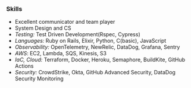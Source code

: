 ### Skills

- Excellent communicator and team player
- System Design and CS
- _Testing:_ Test Driven Development(Rspec, Cypress)
- _Languages:_ Ruby on Rails, Elixir, Python, C(basic), JavaScript 
- _Observability:_ OpenTelemetry, NewRelic, DataDog, Grafana, Sentry
- _AWS_: EC2, Lambda, SQS, Kinesis, S3
- _IaC, Cloud:_ Terraform, Docker, Heroku, Semaphore, BuildKite, GitHub Actions
- _Security:_ CrowdStrike, Okta, GitHub Advanced Security, DataDog Security Monitoring

